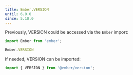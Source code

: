 ```yaml
---
title: Ember.VERSION
until: 6.0.0
since: 5.10.0
---
```



Previously, VERSION could be accessed via the `Ember` import:
```js
import Ember from 'ember';

Ember.VERSION
```

If needed, VERSION can be imported:
```js
import { VERSION } from '@ember/version';
```
